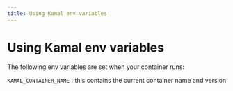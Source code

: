 ```yaml
---
title: Using Kamal env variables
---
```


# Using Kamal env variables

The following env variables are set when your container runs:

`KAMAL_CONTAINER_NAME` : this contains the current container name and version
